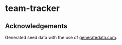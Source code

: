 # team-tracker

## Acknowledgements

Generated seed data with the use of [generatedata.com](https://generatedata.com/).
